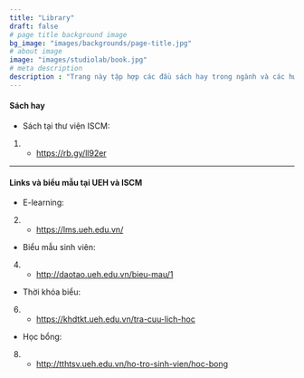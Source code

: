 ```yaml
---
title: "Library"
draft: false
# page title background image
bg_image: "images/backgrounds/page-title.jpg"
# about image
image: "images/studiolab/book.jpg"
# meta description
description : "Trang này tập hợp các đầu sách hay trong ngành và các hướng dẫn cụ thể cho giảng viện, sinh viên và nhà nghiên cứu của ISCM khi làm đề tài nghiên cứu, đề tài tốt nghiệp.  "
---
```


#### Sách hay
- Sách tại thư viện ISCM: 
1. - https://rb.gy/ll92er    
*****
  
  #### Links và biểu mẫu tại UEH và ISCM
- E-learning: 
2. - https://lms.ueh.edu.vn/
  
- Biểu mẫu sinh viên: 
4. - http://daotao.ueh.edu.vn/bieu-mau/1
  
- Thời khóa biểu: 
6. - https://khdtkt.ueh.edu.vn/tra-cuu-lich-hoc
  
- Học bổng: 
8. - http://tthtsv.ueh.edu.vn/ho-tro-sinh-vien/hoc-bong
